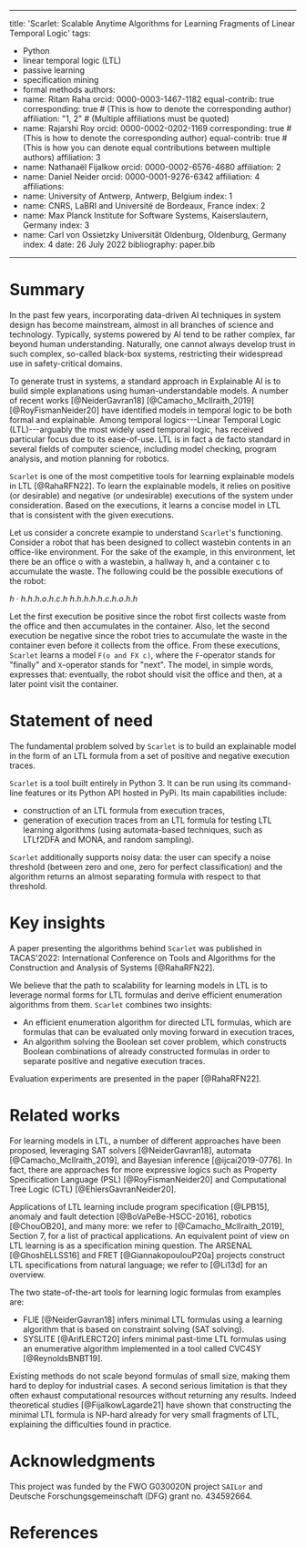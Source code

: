 
---
title: 'Scarlet: Scalable Anytime Algorithms for Learning Fragments of Linear Temporal Logic'
tags:
  - Python
  - linear temporal logic (LTL)
  - passive learning
  - specification mining
  - formal methods
authors:
  - name: Ritam Raha
    orcid: 0000-0003-1467-1182
    equal-contrib: true
    corresponding: true # (This is how to denote the corresponding author)
    affiliation: "1, 2" # (Multiple affiliations must be quoted)
  - name: Rajarshi Roy
    orcid: 0000-0002-0202-1169
    corresponding: true # (This is how to denote the corresponding author)
    equal-contrib: true # (This is how you can denote equal contributions between multiple authors)
    affiliation: 3
  - name: Nathanaël Fijalkow
    orcid: 0000-0002-6576-4680
    affiliation: 2
  - name: Daniel Neider
    orcid: 0000-0001-9276-6342
    affiliation: 4
affiliations:
 - name: University of Antwerp, Antwerp, Belgium
   index: 1
 - name: CNRS, LaBRI and Université de Bordeaux, France
   index: 2
 - name: Max Planck Institute for Software Systems, Kaiserslautern, Germany
   index: 3
 - name: Carl von Ossietzky Universität Oldenburg, Oldenburg, Germany
   index: 4
date: 26 July 2022
bibliography: paper.bib
---

# Summary

In the past few years, incorporating data-driven AI techniques in system design has become mainstream, almost in all branches of science and technology.
Typically, systems powered by AI tend to be rather complex, far beyond human understanding.
Naturally, one cannot always develop trust in such complex, so-called black-box systems, restricting their widespread use in safety-critical domains.

To generate trust in systems, a standard approach in Explainable AI is to build simple explanations using human-understandable models.
A number of recent works [@NeiderGavran18] [@Camacho_McIlraith_2019] [@RoyFismanNeider20] have identified models in temporal logic to be both formal and explainable.
Among temporal logics---Linear Temporal Logic (LTL)---arguably the most widely used temporal logic, has received particular focus due to its ease-of-use.
LTL is in fact a de facto standard in several fields of computer science, including model checking, program analysis, and motion planning for robotics.

`Scarlet` is one of the most competitive tools for learning explainable models in LTL [@RahaRFN22].
To learn the explainable models, it relies on positive (or desirable) and negative (or undesirable) executions of the system under consideration.
Based on the executions, it learns a concise model in LTL that is consistent with the given executions.

Let us consider a concrete example to understand `Scarlet`'s functioning.
Consider a robot that has been designed to collect wastebin contents in an office-like environment.
For the sake of the example, in this environment, let there be an office o with a wastebin, a hallway h, and a container c to accumulate the waste.
The following could be the possible executions of the robot:

$h\cdot h.h.h.o.h.c.h$ 
$h.h.h.h.h.c.h.o.h.h$

Let the first execution be positive since the robot first collects waste from the office and then accumulates in the container.
Also, let the second execution be negative since the robot tries to accumulate the waste in the container even before it collects from the office.
From these executions, `Scarlet` learns a model `F(o and FX c)`, where the `F`-operator stands for "finally" and `X`-operator stands for "next".
The model, in simple words, expresses that: eventually, the robot should visit the office and then, at a later point visit the container. 


# Statement of need

The fundamental problem solved by `Scarlet` is to build an explainable model in the form of an LTL formula from a set of positive and negative execution traces.

`Scarlet` is a tool built entirely in Python 3. It can be run using its command-line features or its Python API hosted in PyPi. Its main capabilities include:

* construction of an LTL formula from execution traces,
* generation of execution traces from an LTL formula for testing LTL learning algorithms (using automata-based techniques, such as LTLf2DFA and MONA, and random sampling).

`Scarlet` additionally supports noisy data: the user can specify a noise threshold (between zero and one, zero for perfect classification) and the algorithm returns an almost separating formula with respect to that threshold.

# Key insights

A paper presenting the algorithms behind `Scarlet` was published in TACAS'2022: International Conference on Tools and Algorithms for the Construction and Analysis of Systems [@RahaRFN22]. 

We believe that the path to scalability for learning models in LTL is to leverage normal forms for LTL formulas and derive efficient enumeration algorithms from them. `Scarlet` combines two insights:

* An efficient enumeration algorithm for directed LTL formulas, which are formulas that can be evaluated only moving forward in execution traces,
* An algorithm solving the Boolean set cover problem, which constructs Boolean combinations of already constructed formulas in order to separate positive and negative execution traces.

Evaluation experiments are presented in the paper [@RahaRFN22].

# Related works

For learning models in LTL, a number of different approaches have been proposed, leveraging SAT solvers [@NeiderGavran18], automata [@Camacho_McIlraith_2019], and Bayesian inference [@ijcai2019-0776]. In fact, there are approaches for more expressive logics such as Property Specification Language (PSL) [@RoyFismanNeider20] and Computational Tree Logic (CTL) [@EhlersGavranNeider20].

Applications of LTL learning include program specification [@LPB15], anomaly and fault detection [@BoVaPeBe-HSCC-2016], robotics [@ChouOB20], and many more: we refer to [@Camacho_McIlraith_2019], Section 7, for a list of practical applications.
An equivalent point of view on LTL learning is as a specification mining question. 
The ARSENAL [@GhoshELLSS16] and FRET [@GiannakopoulouP20a] projects construct LTL specifications from natural language; we refer to [@Li13d] for an overview.

The two state-of-the-art tools for learning logic formulas from examples are:

* FLIE [@NeiderGavran18] infers minimal LTL formulas using a learning algorithm that is based on constraint solving (SAT solving).
* SYSLITE [@ArifLERCT20] infers minimal past-time LTL formulas using an enumerative algorithm implemented in a tool called CVC4SY [@ReynoldsBNBT19].

Existing methods do not scale beyond formulas of small size, making them hard to deploy for industrial cases. A second serious limitation is that they often exhaust computational resources without returning any results. Indeed theoretical studies [@FijalkowLagarde21] have shown that constructing the minimal LTL formula is NP-hard already for very small fragments of LTL, explaining the difficulties found in practice.

# Acknowledgments

This project was funded by the FWO G030020N project `SAILor` and Deutsche Forschungsgemeinschaft (DFG) grant no. 434592664.


# References

